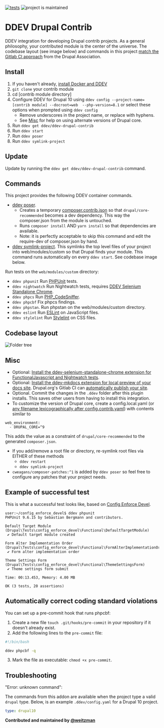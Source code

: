 [![tests](https://github.com/ddev/ddev-drupal-contrib/actions/workflows/tests.yml/badge.svg)](https://github.com/ddev/ddev-drupal-contrib/actions/workflows/tests.yml) ![project is maintained](https://img.shields.io/maintenance/yes/2025.svg)

# DDEV Drupal Contrib

DDEV integration for developing Drupal contrib projects. As a general philosophy, your contributed module is the center of the universe. The codebase layout (see image below) and commands in this project [match the Gitlab CI approach](https://git.drupalcode.org/project/gitlab_templates) from the Drupal Association.


## Install

1. If you haven't already, [install Docker and DDEV](https://ddev.readthedocs.io/en/latest/users/install/)
2. `git clone` your contrib module
3. cd [contrib module directory]
4. Configure DDEV for Drupal 10 using `ddev config --project-name=[contrib module] --docroot=web  --php-version=8.1` or select these options when prompted using `ddev config`
   - Remove underscores in the project name, or replace with hyphens.
   - See [Misc](#misc) for help on using alternate versions of Drupal core.
5. Run `ddev get ddev/ddev-drupal-contrib`
6. Run `ddev start`
7. Run `ddev poser`
8. Run `ddev symlink-project`

## Update

Update by running the `ddev get ddev/ddev-drupal-contrib` command.

## Commands

This project provides the following DDEV container commands.

- [ddev poser](https://github.com/ddev/ddev-drupal-contrib/blob/main/commands/web/poser).
  - Creates a temporary [composer.contrib.json](https://getcomposer.org/doc/03-cli.md#composer) so that `drupal/core-recommended` becomes a dev dependency. This way the composer.json from the module is untouched.
  - Runs `composer install` AND `yarn install` so that dependencies are available.
  - Note: it is perfectly acceptable to skip this command and edit the require-dev of composer.json by hand.
- [ddev symlink-project](https://github.com/ddev/ddev-drupal-contrib/blob/main/commands/web/symlink-project). This symlinks the top level files of your project into web/modules/custom so that Drupal finds your module. This command runs automatically on every `ddev start`. See codebase image below.

Run tests on the `web/modules/custom` directory:

- `ddev phpunit` Run [PHPUnit](https://github.com/sebastianbergmann/phpunit) tests.
- `ddev nightwatch` Run Nightwatch tests, requires [DDEV Selenium Standalone Chrome](https://github.com/ddev/ddev-selenium-standalone-chrome).
- `ddev phpcs` Run [PHP_CodeSniffer](https://github.com/PHPCSStandards/PHP_CodeSniffer).
- `ddev phpcbf` Fix phpcs findings.
- `ddev phpstan`. Run phpstan on the web/modules/custom directory.
- `ddev eslint` Run [ESLint](https://github.com/eslint/eslint) on JavaScript files.
- `ddev stylelint` Run [Stylelint](https://github.com/stylelint/stylelint) on CSS files.


## Codebase layout

![Folder tree](/assets/folders.png)


## Misc

- Optional: [Install the ddev-selenium-standalone-chrome extension for FunctionalJavascript and Nightwatch tests](https://github.com/ddev/ddev-selenium-standalone-chrome).
- Optional: [Install the ddev-mkdocs extension for local preview of your docs site](https://github.com/nireneko/ddev-mkdocs). Drupal.org's Gitlab CI can [automatically publish your site](https://project.pages.drupalcode.org/gitlab_templates/jobs/pages/).
- Optional. Commit the changes in the `.ddev` folder after this plugin installs. This saves other users from having to install this integration.
- To customize the version of Drupal core, create a config.local.yaml (or [any filename lexicographically after config.contrib.yaml](https://ddev.readthedocs.io/en/stable/users/extend/customization-extendibility/#extending-configyaml-with-custom-configyaml-files)) with contents similar to
```
web_environment:
  - DRUPAL_CORE=^9
```
This adds the value as a constraint of `drupal/core-recommended` to the generated `composer.json`.
- If you add/remove a root file or directory, re-symlink root files via EITHER of these methods
  - `ddev restart`
  - `ddev symlink-project`
- `cweagans/composer-patches:^1` is added by `ddev poser` so feel free to configure any patches that your project needs.


## Example of successful test

This is what a successful test looks like, based on [Config Enforce Devel](https://www.drupal.org/project/config_enforce_devel).

```
user:~/config_enforce_devel$ ddev phpunit
PHPUnit 9.6.15 by Sebastian Bergmann and contributors.

Default Target Module (Drupal\Tests\config_enforce_devel\Functional\DefaultTargetModule)
 ✔ Default target module created

Form Alter Implementation Order (Drupal\Tests\config_enforce_devel\Functional\FormAlterImplementationOrder)
 ✔ Form alter implementation order

Theme Settings Form (Drupal\Tests\config_enforce_devel\Functional\ThemeSettingsForm)
 ✔ Theme settings form submit

Time: 00:13.453, Memory: 4.00 MB

OK (3 tests, 20 assertions)
```

## Automatically correct coding standard violations

You can set up a pre-commit hook that runs phpcbf:
1. Create a new file `touch .git/hooks/pre-commit` in your repository if it doesn't already exist.
2. Add the following lines to the `pre-commit` file:

```bash
#!/bin/bash

ddev phpcbf -q
```

3. Mark the file as executable: `chmod +x pre-commit`.


## Troubleshooting

"Error: unknown command":

The commands from this addon are available when the project type a valid `drupal` type.
Below, is an example `.ddev/config.yaml` for a Drupal 10 project.

```yaml
type: drupal10
```

**Contributed and maintained by [@weitzman](https://github.com/weitzman)**
